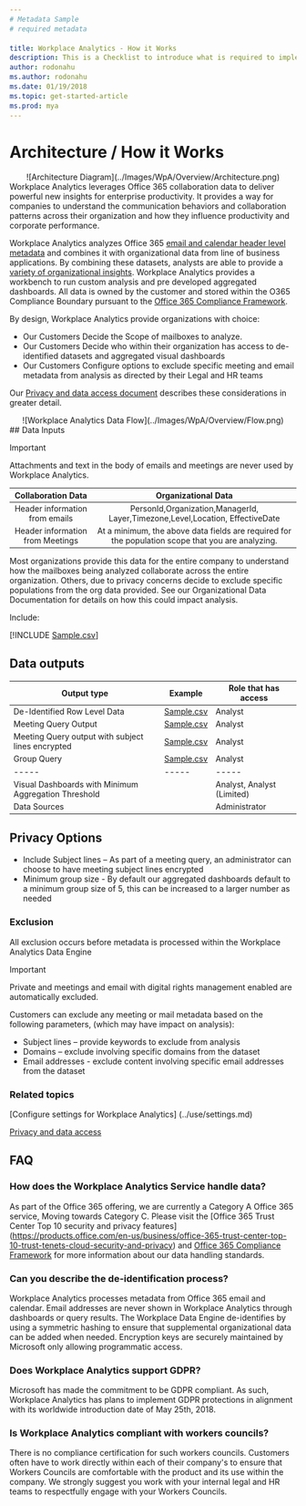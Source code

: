 ```yaml
---
# Metadata Sample
# required metadata

title: Workplace Analytics - How it Works
description: This is a Checklist to introduce what is required to implement Workplace Analytics for your Organization
author: rodonahu
ms.author: rodonahu
ms.date: 01/19/2018
ms.topic: get-started-article
ms.prod: mya
---
```


# Architecture / How it Works

<CENTER>
![Architecture Diagram](../Images/WpA/Overview/Architecture.png) </CENTER>
Workplace Analytics leverages Office 365 collaboration data to deliver powerful new insights for enterprise productivity. It provides a way for companies to understand the communication behaviors and collaboration patterns across their organization and how they influence productivity and corporate performance.

Workplace Analytics analyzes Office 365 [email and calendar header level metadata](Privacy-And-Data-Access.md) and combines it with organizational data from line of business applications.  By combining these datasets, analysts are able to provide a [variety of organizational insights](http://insights.office.com). Workplace Analytics provides a workbench to run custom analysis and pre developed aggregated dashboards.  All data is owned by the customer and stored within the O365 Compliance Boundary pursuant to the [Office 365 Compliance Framework](http://go.microsoft.com/fwlink/p/?LinkId=615657).


By design, Workplace Analytics provide organizations with choice:
* Our Customers Decide the Scope of mailboxes to analyze.
* Our Customers Decide who within their organization has access to de-identified datasets and aggregated visual dashboards
* Our Customers Configure options to exclude specific meeting and email metadata from analysis as directed by their Legal and HR teams


Our [Privacy and data access document](Privacy-And-Data-Access.md) describes these considerations in greater detail.


<CENTER>
![Workplace Analytics Data Flow](../Images/WpA/Overview/Flow.png)
</CENTER>
## Data Inputs


>[!Important]
>Attachments and text in the body of emails and meetings are never used by Workplace Analytics.




**Collaboration Data**|**Organizational Data**
:-----:|:-----:
Header information from emails|PersonId,Organization,ManagerId, Layer,Timezone,Level,Location, EffectiveDate|
Header information from Meetings|At a minimum, the above data fields are required for the population scope that you are analyzing.

Most organizations provide this data for the entire company to understand how the mailboxes being analyzed collaborate across the entire organization. Others, due to privacy concerns decide to exclude specific populations from the org data provided. See our  Organizational Data Documentation for details on how this could impact analysis.




Include: 

[!INCLUDE [Sample.csv](../Images/WpA/Overview/ExamplePersonQuery.md)]


## Data outputs

**Output type**|**Example**|**Role that has access**
-----|-----|-----
De-Identified Row Level Data|[Sample.csv](../ExamplePersonQuery.csv)|Analyst
Meeting Query Output|[Sample.csv](../ExampleMeetingQuery.csv)|Analyst
Meeting Query output with subject lines encrypted|[Sample.csv](../ExampleMeetingHASHQuery.csv) |Analyst
Group Query|[Sample.csv](../ExampleGroupQuery.csv) |Analyst
-----|-----|-----
Visual Dashboards with Minimum Aggregation Threshold||Analyst, Analyst (Limited)
Data Sources | |Administrator 

## Privacy Options
* Include Subject lines – As part of a meeting query, an administrator can choose to have meeting subject lines encrypted
* Minimum group size - By default our aggregated dashboards default to a minimum group size of 5, this can be increased to a larger number as needed

### Exclusion
All exclusion occurs before metadata is processed within the Workplace Analytics Data Engine
>[!Important]
>Private and meetings and email with digital rights management enabled are automatically excluded.

Customers can exclude any meeting or mail metadata based on the following parameters, (which may have impact on analysis):
* Subject lines – provide keywords to exclude from analysis
* Domains – exclude involving specific domains from the dataset
* Email addresses - exclude content involving specific email addresses from the dataset

### Related topics

[Configure settings for Workplace Analytics] (../use/settings.md) 

[Privacy and data access](Privacy-And-Data-Access.md)

## FAQ

### How does the Workplace Analytics Service handle data?
As part of the Office 365 offering, we are currently a Category A Office 365 service, Moving towards Category C. Please visit the [Office 365 Trust Center Top 10 security and privacy features] (https://products.office.com/en-us/business/office-365-trust-center-top-10-trust-tenets-cloud-security-and-privacy) and [Office 365 Compliance Framework](http://go.microsoft.com/fwlink/p/?LinkId=615657) for more information about our data handling standards.

### Can you describe the de-identification process?
Workplace Analytics processes metadata from Office 365 email and calendar. Email addresses are never shown in Workplace Analytics through dashboards or query results. The Workplace Data Engine de-identifies by using a symmetric hashing to ensure that supplemental organizational data can be added when needed. Encryption keys are securely maintained by Microsoft only allowing programmatic access.

### Does Workplace Analytics support GDPR?
Microsoft has made the commitment to be GDPR compliant. As such, Workplace Analytics has plans to implement GDPR protections in alignment with its worldwide introduction date of May 25th, 2018.

### Is Workplace Analytics compliant with workers councils?
There is no compliance certification for such workers councils.  Customers often have to work directly within each of their company's to ensure that Workers Councils are comfortable with the product and its use within the company.  We strongly suggest you work with your internal legal and HR teams to respectfully engage with your Workers Councils.
